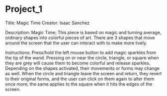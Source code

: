 # Project_1
Title: Magic Time
Creator: Isaac Sanchez

Description: Magic Time; This piece is based on magic and turning average, ordinary shapes into colorful pieces of art. There are 3 shapes that move around the screen that the user can interact with to make more lively. 

Instructions: Press/hold the left mouse button to add magic sparkles from the tip of the wand. Pressing on or near the circle, triangle, or square when they are grey will cause them to become colorful and release sparkles. Depending on the shapes activated, their movements or forms may change as well. When the circle and triangle leave the screen and return, they revert to their original forms, and the user can click on them again to alter them once more; the same applies to the square when it hits the edges of the screen.
